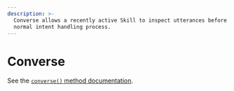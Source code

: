 ```yaml
---
description: >-
  Converse allows a recently active Skill to inspect utterances before the
  normal intent handling process.
---
```


# Converse

See the [`converse()` method documentation](https://chatterbox-core.readthedocs.io/en/latest/source/chatterbox.html#chatterbox.ChatterboxSkill.converse).

